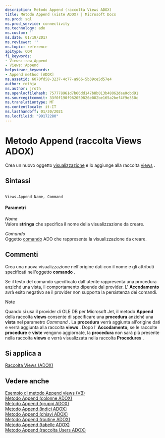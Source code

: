 ```yaml
---
description: Metodo Append (raccolta Views ADOX)
title: Metodo Append (viste ADOX) | Microsoft Docs
ms.prod: sql
ms.prod_service: connectivity
ms.technology: ado
ms.custom: ''
ms.date: 01/19/2017
ms.reviewer: ''
ms.topic: reference
apitype: COM
f1_keywords:
- Views::raw_Append
- Views::Append
helpviewer_keywords:
- Append method [ADOX]
ms.assetid: 6070fd58-3237-4c77-a966-5b39ce5d57e4
author: rothja
ms.author: jroth
ms.openlocfilehash: 757778961d7b66dd147b8b013b48062dae0cbd91
ms.sourcegitcommit: 33f0f190f962059826e002be165a2bef4f9e350c
ms.translationtype: MT
ms.contentlocale: it-IT
ms.lasthandoff: 01/30/2021
ms.locfileid: "99172280"
---
```

# <a name="append-method-adox-views"></a>Metodo Append (raccolta Views ADOX)
Crea un nuovo oggetto [visualizzazione](./view-object-adox.md) e lo aggiunge alla raccolta [views](./views-collection-adox.md) .  
  
## <a name="syntax"></a>Sintassi  
  
```  
  
Views.Append Name, Command  
```  
  
#### <a name="parameters"></a>Parametri  
 *Nome*  
 Valore **stringa** che specifica il nome della visualizzazione da creare.  
  
 *Comando*  
 Oggetto [comando](../ado-api/command-object-ado.md) ADO che rappresenta la visualizzazione da creare.  
  
## <a name="remarks"></a>Commenti  
 Crea una nuova visualizzazione nell'origine dati con il nome e gli attributi specificati nell'oggetto **comando** .  
  
 Se il testo del comando specificato dall'utente rappresenta una procedura anziché una vista, il comportamento dipende dal provider. L' **Accodamento** avrà esito negativo se il provider non supporta la persistenza dei comandi.  
  
> [!NOTE]
>  Quando si usa il provider di OLE DB per Microsoft Jet, il metodo **Append** della raccolta **views** consente di specificare una **procedura** anziché una **vista** nel parametro *Command* . La **procedura** verrà aggiunta all'origine dati e verrà aggiunta alla raccolta **views** . Dopo l' **Accodamento**, se le raccolte **procedure** e **viste** vengono aggiornate, la **procedura** non sarà più presente nella raccolta **views** e verrà visualizzata nella raccolta **Procedures** .  
  
## <a name="applies-to"></a>Si applica a  
 [Raccolta Views (ADOX)](./views-collection-adox.md)  
  
## <a name="see-also"></a>Vedere anche  
 [Esempio di metodo Append views (VB)](./views-append-method-example-vb.md)   
 [Metodo Append (colonne ADOX)](./append-method-adox-columns.md)   
 [Metodo Append (gruppi ADOX)](./append-method-adox-groups.md)   
 [Metodo Append (indici ADOX)](./append-method-adox-indexes.md)   
 [Metodo Append (chiavi ADOX)](./append-method-adox-keys.md)   
 [Metodo Append (routine ADOX)](./append-method-adox-procedures.md)   
 [Metodo Append (tabelle ADOX)](./append-method-adox-tables.md)   
 [Metodo Append (raccolta Users ADOX)](./append-method-adox-users.md)